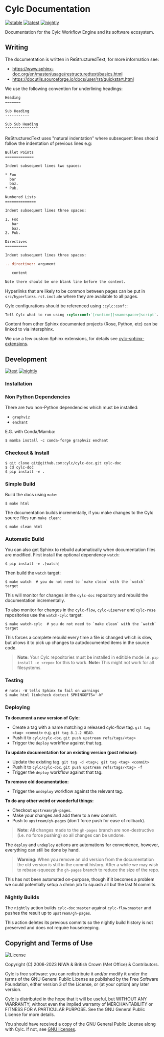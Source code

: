 # Cylc Documentation

[![stable](https://img.shields.io/website?label=stable&up_message=live&url=https%3A%2F%2Fcylc.github.io%2Fcylc-doc%2Fstable%2Fhtml%2Findex.html)](https://cylc.github.io/cylc-doc/stable/html/index.html)
[![latest](https://img.shields.io/website?label=latest&up_message=live&url=https%3A%2F%2Fcylc.github.io%2Fcylc-doc%2Flatest%2Fhtml%2Findex.html)](https://cylc.github.io/cylc-doc/latest/html/index.html)
[![nightly](https://img.shields.io/website?label=nightly&labelColor=&up_message=live&url=https%3A%2F%2Fcylc.github.io%2Fcylc-doc%2Fnightly%2Fhtml%2Findex.html)](https://cylc.github.io/cylc-doc/nightly/html/index.html)

Documentation for the Cylc Workflow Engine and its software ecosystem.

## Writing

The documentation is written in ReStructuredText, for more information see:

* https://www.sphinx-doc.org/en/master/usage/restructuredtext/basics.html
* https://docutils.sourceforge.io/docs/user/rst/quickstart.html

We use the following convention for underlining headings:

```rest
Heading
=======

Sub Heading
-----------

Sub Sub Heading
^^^^^^^^^^^^^^^
```

ReStructuredText uses "natural indentation" where subsequent lines should follow
the indentation of previous lines e.g:

```rest
Bullet Points
=============

Indent subsequent lines two spaces:

* Foo
  bar
  baz.
* Pub.

Numbered Lists
==============

Indent subsequent lines three spaces:

1. Foo
   bar
   baz.
2. Pub.

Directives
==========

Indent subsequent lines three spaces:

.. directive:: argument

   content

Note there should be one blank line before the content.
```

Hyperlinks that are likely to be common between pages can be put in
``src/hyperlinks.rst.include`` where they are available to all pages.

Cylc configurations should be referenced using `:cylc:conf:`:

```rest
Tell Cylc what to run using :cylc:conf:`[runtime][<namespace>]script`.
```

Content from other Sphinx documented projects (Rose, Python, etc) can be linked
to via intersphinx.

We use a few custom Sphinx extensions, for details see
[cylc-sphinx-extensions](https://cylc.github.io/cylc-sphinx-extensions/).

## Development

[![test](https://github.com/cylc/cylc-doc/workflows/test/badge.svg?branch=master&event=push)](https://github.com/cylc/cylc-doc/actions?query=workflow%3Atest)
[![nightly](https://github.com/cylc/cylc-doc/workflows/nightly/badge.svg)](https://github.com/cylc/cylc-doc/actions?query=workflow%3Anightly)

### Installation

### Non Python Dependencies

There are two non-Python dependencies which must be installed:

* `graphviz`
* `enchant`

E.G. with Conda/Mamba:

```console
$ mamba install -c conda-forge graphviz enchant
```

### Checkout & Install

```console
$ git clone git@github.com:cylc/cylc-doc.git cylc-doc
$ cd cylc-doc
$ pip install -e .
```

### Simple Build

Build the docs using `make`:

```console
$ make html
```

The documentation builds incrementally, if you make changes to the Cylc source
files run `make clean`:

```console
$ make clean html
```

### Automatic Build

You can also get Sphinx to rebuild automatically when documentation files are
modified. First install the optional dependency `watch`:

```console
$ pip install -e .[watch]

```

Then build the `watch` target:

```console
$ make watch  # you do not need to `make clean` with the `watch` target
```

This will monitor for changes in the `cylc-doc` repository and rebuild the
documentation incrementally.

To also monitor for changes in the `cylc-flow`, `cylc-uiserver` and `cylc-rose`
repositories use the `watch-cylc` target:

```console
$ make watch-cylc  # you do not need to `make clean` with the `watch` target
```

This forces a complete rebuild every time a file is changed which is slow, but
allows it to pick up changes to autodocumented items in the source code.

> **Note:** Your Cylc repositories must be installed in editible mode
> i.e. `pip install -e <repo>` for this to work.
> **Note:** This might not work for all filesystems.

### Testing

```console
# note: -W tells Sphinx to fail on warnings
$ make html linkcheck doctest SPHINXOPTS='-W'
```

### Deploying

**To document a new version of Cylc:**

* Create a tag with a name matching a released cylc-flow tag.
  `git tag <tag> <commit>` e.g. `git tag 8.1.2 HEAD`.
* Push it to `cylc/cylc-doc`.
  `git push upstream refs/tags/<tag>`
* Trigger the `deploy` workflow against that tag.

**To update documentation for an existing version (post release):**

* Update the existing tag.
  `git tag -d <tag>; git tag <tag> <commit>`
* Push it to `cylc/cylc-doc`.
  `git push upstream refs/tags/<tag> -f`
* Trigger the `deploy` workflow against that tag.

**To remove old documentation:**

* Trigger the `undeploy` workflow against the relevant tag.

**To do any other weird or wonderful things:**

* Checkout `upstream/gh-pages`.
* Make your changes and add them to a new commit.
* Push to `upstream/gh-pages` (don't force push for ease of rollback).

> **Note:** All changes made to the `gh-pages` branch are non-destructive
  (i.e. no force pushing) so all changes can be undone.

  The `deploy` and `undeploy` actions are automations for convenience, however,
  everything can still be done by hand.

> **Warning:** When you remove an old version from the documentation the
  old version is still in the commit history. After a while we may wish to
  rebase-squeeze the `gh-pages` branch to reduce the size of the repo.

  This has not been automated on-purpose, though if it becomes a problem
  we could potentially setup a chron job to squash all but the last N commits.

### Nightly Builds

The `nightly` action builds `cylc-doc:master` against `cylc-flow:master`
and pushes the result up to `upstream/gh-pages`.

This action deletes its previous commits so the nightly build history is not
preserved and does not require housekeeping.

## Copyright and Terms of Use

[![License](https://img.shields.io/github/license/cylc/cylc-doc.svg?color=lightgrey)](https://github.com/cylc/cylc-doc/blob/master/LICENSE)

Copyright (C) 2008-<span actions:bind='current-year'>2023</span> NIWA & British Crown (Met Office) & Contributors.

Cylc is free software: you can redistribute it and/or modify it under the terms
of the GNU General Public License as published by the Free Software Foundation,
either version 3 of the License, or (at your option) any later version.

Cylc is distributed in the hope that it will be useful, but WITHOUT ANY
WARRANTY; without even the implied warranty of MERCHANTABILITY or FITNESS FOR A
PARTICULAR PURPOSE.  See the GNU General Public License for more details.

You should have received a copy of the GNU General Public License along with
Cylc.  If not, see [GNU licenses](http://www.gnu.org/licenses/).
